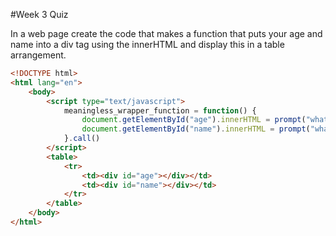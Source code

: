 #Week 3 Quiz

In a web page create the code that makes a function that puts your age and name into a div tag using the innerHTML and display this in a table arrangement.

```html
<!DOCTYPE html>
<html lang="en">
	<body>
		<script type="text/javascript">
			meaningless_wrapper_function = function() {
				document.getElementById("age").innerHTML = prompt("what's yo age?");
				document.getElementById("name").innerHTML = prompt("what's yo name?");
			}.call()
		</script>
		<table>
			<tr>
				<td><div id="age"></div></td>
				<td><div id="name"></div></td>
			</tr>
		</table>
	</body>
</html>
```

